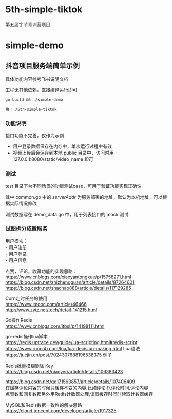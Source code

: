 # 5th-simple-tiktok
第五届字节青训营项目
# simple-demo

## 抖音项目服务端简单示例

具体功能内容参考飞书说明文档

工程无其他依赖，直接编译运行即可

```shell
go build && ./simple-demo

换：./5th-simple-tiktok
```

### 功能说明

接口功能不完善，仅作为示例

* 用户登录数据保存在内存中，单次运行过程中有效
* 视频上传后会保存到本地 public 目录中，访问时用 127.0.0.1:8080/static/video_name 即可

### 测试

test 目录下为不同场景的功能测试case，可用于验证功能实现正确性

其中 common.go 中的 _serverAddr_ 为服务部署的地址，默认为本机地址，可以根据实际情况修改

测试数据写在 demo_data.go 中，用于列表接口的 mock 测试

### 试图拆分成微服务
用户模块：  
    - 用户注册  
    - 用户登录  
    - 用户信息  

点赞，评论，收藏功能的实现思路：  
https://www.cnblogs.com/xiaoyantongxue/p/15758271.html  
https://blog.csdn.net/zhizhengguan/article/details/87264601  
https://blog.csdn.net/shachao888/article/details/117129285  

Corn定时任务的使用  
https://www.imooc.com/article/46466  
http://www.zyiz.net/tech/detail-141215.html  

Go操作Redis  
https://www.cnblogs.com/itbsl/p/14198111.html  
  
go-redis操作lua脚本  
https://redis.uptrace.dev/guide/lua-scripting.html#redis-script  
https://www.runoob.com/lua/lua-decision-making.html Lua语法 
https://juejin.cn/post/7024307688196538375 例子 

Redis批量模糊删除 Key  
https://blog.csdn.net/qianyer/article/details/106383423   

https://blog.csdn.net/qq171563857/article/details/107406409  
在缓存评论内容的时候只缓存不变的内容,比如评论ID,评论时间,评论内容  
点赞数和回复数都另外用Redis计数器处理,读取缓存时同时读取计数器缓存  

MySQL和Redis数据一致性的解决思路
https://cloud.tencent.com/developer/article/1917325  
